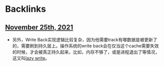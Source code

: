 
# Backlinks
## [November 25th, 2021](<November 25th, 2021.md>)
- 另外，Write Back实现逻辑比较复杂，因为他需要track有哪数据是被更新了的，需要刷到持久层上。操作系统的write back会在仅当这个cache需要失效的时候，才会被真正持久起来，比如，内存不够了，或是进程退出了等情况，这又叫[lazy write](<lazy write.md>)。

